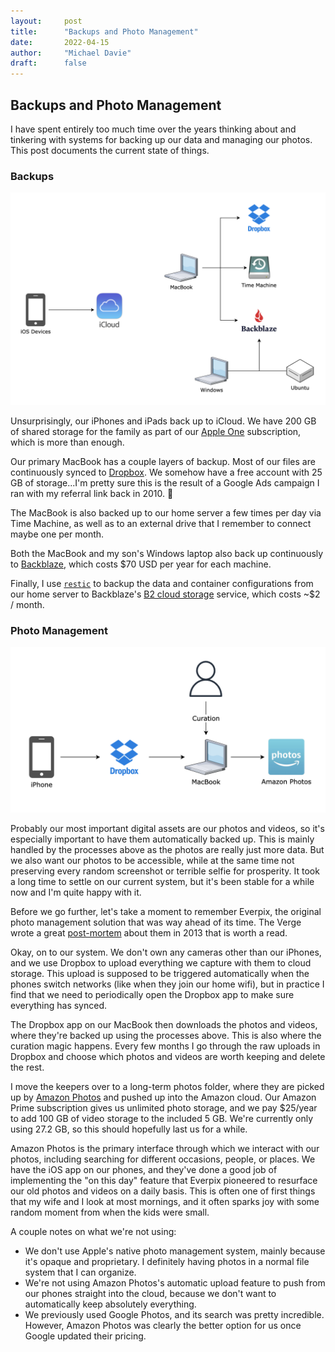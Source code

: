 ```yaml
---
layout:     post 
title:      "Backups and Photo Management"
date:       2022-04-15
author:     "Michael Davie"
draft:      false
---
```


## Backups and Photo Management

I have spent entirely too much time over the years thinking about and tinkering with systems for backing up our data and managing our photos. This post documents the current state of things.

### Backups

![backup-diagram](images/backup.png)

Unsurprisingly, our iPhones and iPads back up to iCloud. We have 200 GB of shared storage for the family as part of our [Apple One](https://www.apple.com/ca/apple-one/) subscription, which is more than enough.

Our primary MacBook has a couple layers of backup. Most of our files are continuously synced to [Dropbox](https://dropbox.com). We somehow have a free account with 25 GB of storage...I'm pretty sure this is the result of a Google Ads campaign I ran with my referral link back in 2010. 🤫

The MacBook is also backed up to our home server a few times per day via Time Machine, as well as to an external drive that I remember to connect maybe one per month.

Both the MacBook and my son's Windows laptop also back up continuously to [Backblaze](https://www.backblaze.com/mac-online-backup.html), which costs $70 USD per year for each machine. 

Finally, I use [`restic`](https://restic.net/) to backup the data and container configurations from our home server to Backblaze's [B2 cloud storage](https://www.backblaze.com/b2/cloud-storage.html) service, which costs ~$2 / month.

### Photo Management

![photos-diagram](images/photos.png)

Probably our most important digital assets are our photos and videos, so it's especially important to have them automatically backed up. This is mainly handled by the processes above as the photos are really just more data. But we also want our photos to be accessible, while at the same time not preserving every random screenshot or terrible selfie for prosperity. It took a long time to settle on our current system, but it's been stable for a while now and I'm quite happy with it.

Before we go further, let's take a moment to remember Everpix, the original photo management solution that was way ahead of its time. The Verge wrote a great [post-mortem](https://www.theverge.com/2013/11/5/5039216/everpix-life-and-death-inside-the-worlds-best-photo-startup) about them in 2013 that is worth a read.

Okay, on to our system. We don't own any cameras other than our iPhones, and we use Dropbox to upload everything we capture with them to cloud storage. This upload is supposed to be triggered automatically when the phones switch networks (like when they join our home wifi), but in practice I find that we need to periodically open the Dropbox app to make sure everything has synced.

The Dropbox app on our MacBook then downloads the photos and videos, where they're backed up using the processes above. This is also where the curation magic happens. Every few months I go through the raw uploads in Dropbox and choose which photos and videos are worth keeping and delete the rest.

I move the keepers over to a long-term photos folder, where they are picked up by [Amazon Photos](https://www.amazon.ca/b?ie=UTF8&node=16055944011) and pushed up into the Amazon cloud. Our Amazon Prime subscription gives us unlimited photo storage, and we pay $25/year to add 100 GB of video storage to the included 5 GB. We're currently only using 27.2 GB, so this should hopefully last us for a while.

Amazon Photos is the primary interface through which we interact with our photos, including searching for different occasions, people, or places. We have the iOS app on our phones, and they've done a good job of implementing the "on this day" feature that Everpix pioneered to resurface our old photos and videos on a daily basis. This is often one of first things that my wife and I look at most mornings, and it often sparks joy with some random moment from when the kids were small.

A couple notes on what we're not using:

- We don't use Apple's native photo management system, mainly because it's opaque and proprietary. I definitely having photos in a normal file system that I can organize.
- We're not using Amazon Photos's automatic upload feature to push from our phones straight into the cloud, because we don't want to automatically keep absolutely everything.
- We previously used Google Photos, and its search was pretty incredible. However, Amazon Photos was clearly the better option for us once Google updated their pricing.